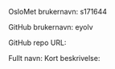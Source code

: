 OsloMet brukernavn: s171644

GitHub brukernavn: eyolv

GitHub repo URL:

Fullt navn:
Kort beskrivelse: